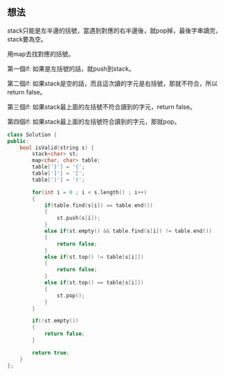 ## 想法
stack只能是左半邊的括號，當遇到對應的右半邊後，就pop掉，最後字串讀完，stack要為空。

用map去找對應的括號。

第一個if: 如果是左括號的話，就push到stack。

第二個if: 如果stack是空的話，而且這次讀的字元是右括號，那就不符合，所以return false。

第三個if: 如果stack最上面的左括號不符合讀到的字元，return false。

第四個if: 如果stack最上面的左括號符合讀到的字元，那就pop。

```CPP
class Solution {
public:
    bool isValid(string s) {
        stack<char> st;
        map<char, char> table;
        table['}'] = '{';
        table[']'] = '[';
        table[')'] = '(';

        for(int i = 0 ; i < s.length() ; i++)
        {
            if(table.find(s[i]) == table.end())
            {
                st.push(s[i]);
            }
            else if(st.empty() && table.find(s[i]) != table.end())
            {
                return false;
            }
            else if(st.top() != table[s[i]])
            {
                return false;
            }
            else if(st.top() == table[s[i]])
            {
                st.pop();
            }
        }

        if(!st.empty())
        {
            return false;
        }

        return true;
    }
};
```